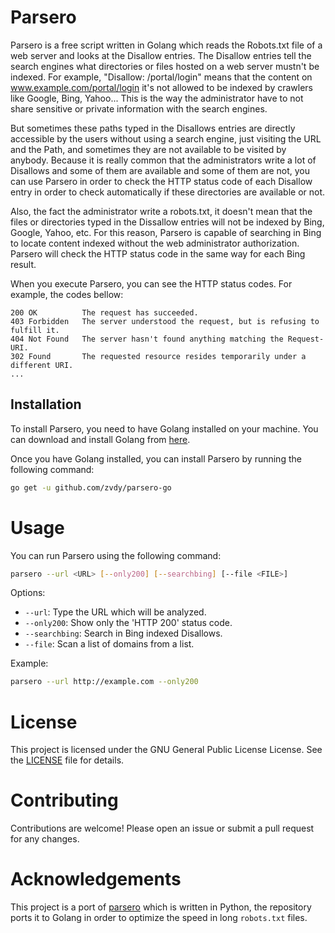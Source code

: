 # Parsero
Parsero is a free script written in Golang which reads the Robots.txt
file of a web server and looks at the Disallow entries. The Disallow
entries tell the search engines what directories or files hosted on a
web server mustn't be indexed. For example, "Disallow: /portal/login"
means that the content on www.example.com/portal/login it's not allowed
to be indexed by crawlers like Google, Bing, Yahoo... This is the way
the administrator have to not share sensitive or private information
with the search engines.

But sometimes these paths typed in the Disallows entries are directly
accessible by the users without using a search engine, just visiting
the URL and the Path, and sometimes they are not available to be visited
by anybody. Because it is really common that the administrators write
a lot of Disallows and some of them are available and some of them are
not, you can use Parsero in order to check the HTTP status code of each
Disallow entry in order to check automatically if these directories are
available or not.

Also, the fact the administrator write a robots.txt, it doesn't mean
that the files or directories typed in the Dissallow entries will not
be indexed by Bing, Google, Yahoo, etc. For this reason, Parsero is
capable of searching in Bing to locate content indexed without the web
administrator authorization. Parsero will check the HTTP status code in
the same way for each Bing result.

When you execute Parsero, you can see the HTTP status codes. For example,
the codes bellow:

    200 OK          The request has succeeded.
    403 Forbidden   The server understood the request, but is refusing to fulfill it.
    404 Not Found   The server hasn't found anything matching the Request-URI.
    302 Found       The requested resource resides temporarily under a different URI.
    ...


## Installation
To install Parsero, you need to have Golang installed on your machine. You can download and install Golang from [here](https://golang.org/dl/).

Once you have Golang installed, you can install Parsero by running the following command:

```sh
go get -u github.com/zvdy/parsero-go
```

Usage
=====
You can run Parsero using the following command:

```sh
parsero --url <URL> [--only200] [--searchbing] [--file <FILE>]
```

Options:
- `--url`: Type the URL which will be analyzed.
- `--only200`: Show only the 'HTTP 200' status code.
- `--searchbing`: Search in Bing indexed Disallows.
- `--file`: Scan a list of domains from a list.

Example:
```sh
parsero --url http://example.com --only200
```

License
=======
This project is licensed under the GNU General Public License License. See the [LICENSE](LICENSE) file for details.

Contributing
============
Contributions are welcome! Please open an issue or submit a pull request for any changes.

Acknowledgements
================
This project is a port of [parsero](https://github.com/behindthefirewalls/Parsero) which is written in Python, the repository ports it to Golang in order to optimize the speed in long `robots.txt` files.

